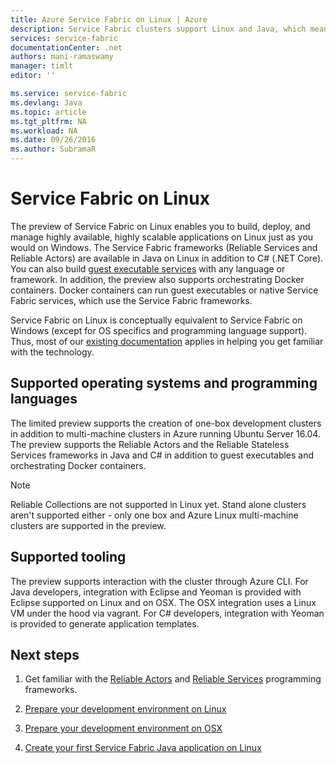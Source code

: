```yaml
---
title: Azure Service Fabric on Linux | Azure
description: Service Fabric clusters support Linux and Java, which means you'll be able to deploy and host Service Fabric applications written in Java and C# on Linux.
services: service-fabric
documentationCenter: .net
authors: mani-ramaswamy
manager: timlt
editor: ''

ms.service: service-fabric
ms.devlang: Java
ms.topic: article
ms.tgt_pltfrm: NA
ms.workload: NA
ms.date: 09/26/2016
ms.author: SubramaR
---
```


# Service Fabric on Linux

The preview of Service Fabric on Linux enables you to build, deploy, and manage highly available, highly scalable applications on Linux just as you would on Windows. The Service Fabric frameworks (Reliable Services and Reliable Actors) are available in Java on Linux in addition to C# (.NET Core).  You can also build [guest executable services](./service-fabric-deploy-existing-app.md) with any language or framework. In addition, the preview also supports orchestrating Docker containers. Docker containers can run guest executables or native Service Fabric services, which use the Service Fabric frameworks.

Service Fabric on Linux is conceptually equivalent to Service Fabric on Windows (except for OS specifics and programming language support). Thus, most of our [existing documentation](./index.md) applies in helping you get familiar with the technology.

## Supported operating systems and programming languages

The limited preview supports the creation of one-box development clusters in addition to multi-machine clusters in Azure running Ubuntu Server 16.04. The preview supports the Reliable Actors and the Reliable Stateless Services frameworks in Java and C# in addition to guest executables and orchestrating Docker containers.  

>[!NOTE]
> Reliable Collections are not supported in Linux yet. Stand alone clusters aren't supported either - only one box and Azure Linux multi-machine clusters are supported in the preview.

## Supported tooling

The preview supports interaction with the cluster through Azure CLI. For Java developers, integration with Eclipse and Yeoman is provided with Eclipse supported on Linux and on OSX. The OSX integration uses a Linux VM under the hood via vagrant. For C# developers, integration with Yeoman is provided to generate application templates.

## Next steps

1. Get familiar with the [Reliable Actors](./service-fabric-reliable-actors-introduction.md) and [Reliable Services](./service-fabric-reliable-services-introduction.md) programming frameworks.

2. [Prepare your development environment on Linux](./service-fabric-get-started-linux.md)

3. [Prepare your development environment on OSX](./service-fabric-get-started-mac.md)

4. [Create your first Service Fabric Java application on Linux](./service-fabric-create-your-first-linux-application-with-java.md)
